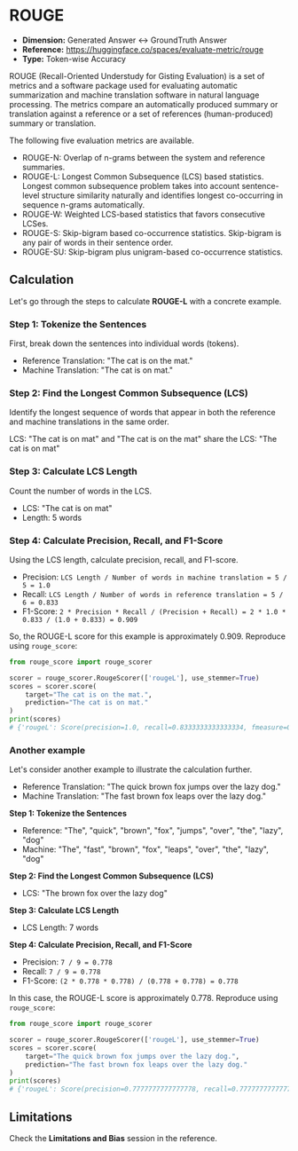 # ROUGE

- **Dimension:** Generated Answer <-> GroundTruth Answer
- **Reference:** https://huggingface.co/spaces/evaluate-metric/rouge
- **Type:** Token-wise Accuracy

ROUGE (Recall-Oriented Understudy for Gisting Evaluation) is a set of metrics and a software package used for evaluating automatic summarization and machine translation software in natural language processing. The metrics compare an automatically produced summary or translation against a reference or a set of references (human-produced) summary or translation. 

The following five evaluation metrics are available.
- ROUGE-N: Overlap of n-grams between the system and reference summaries.
- ROUGE-L: Longest Common Subsequence (LCS) based statistics. Longest common subsequence problem takes into account sentence-level structure similarity naturally and identifies longest co-occurring in sequence n-grams automatically.
- ROUGE-W: Weighted LCS-based statistics that favors consecutive LCSes.
- ROUGE-S: Skip-bigram based co-occurrence statistics. Skip-bigram is any pair of words in their sentence order.
- ROUGE-SU: Skip-bigram plus unigram-based co-occurrence statistics.

## Calculation
Let's go through the steps to calculate **ROUGE-L** with a concrete example.

### Step 1: Tokenize the Sentences
First, break down the sentences into individual words (tokens).
- Reference Translation: "The cat is on the mat."
- Machine Translation: "The cat is on mat."

### Step 2: Find the Longest Common Subsequence (LCS)
Identify the longest sequence of words that appear in both the reference and machine translations in the same order.

LCS: "The cat is on mat" and "The cat is on the mat" share the LCS: "The cat is on mat"

### Step 3: Calculate LCS Length
Count the number of words in the LCS.
- LCS: "The cat is on mat"
- Length: 5 words

### Step 4: Calculate Precision, Recall, and F1-Score
Using the LCS length, calculate precision, recall, and F1-score.

- Precision: `LCS Length / Number of words in machine translation = 5 / 5 = 1.0`
- Recall: `LCS Length / Number of words in reference translation = 5 / 6 = 0.833`
- F1-Score: `2 * Precision * Recall / (Precision + Recall) = 2 * 1.0 * 0.833 / (1.0 + 0.833) = 0.909`

So, the ROUGE-L score for this example is approximately 0.909. Reproduce using `rouge_score`:

```python
from rouge_score import rouge_scorer

scorer = rouge_scorer.RougeScorer(['rougeL'], use_stemmer=True)
scores = scorer.score(
    target="The cat is on the mat.", 
    prediction="The cat is on mat."
)
print(scores)
# {'rougeL': Score(precision=1.0, recall=0.8333333333333334, fmeasure=0.9090909090909091)}
```

### Another example
Let's consider another example to illustrate the calculation further.
- Reference Translation: "The quick brown fox jumps over the lazy dog."
- Machine Translation: "The fast brown fox leaps over the lazy dog."

**Step 1: Tokenize the Sentences**
- Reference: "The", "quick", "brown", "fox", "jumps", "over", "the", "lazy", "dog"
- Machine: "The", "fast", "brown", "fox", "leaps", "over", "the", "lazy", "dog"

**Step 2: Find the Longest Common Subsequence (LCS)**
- LCS: "The brown fox over the lazy dog"

**Step 3: Calculate LCS Length**
- LCS Length: 7 words

**Step 4: Calculate Precision, Recall, and F1-Score**
- Precision: `7 / 9 = 0.778`
- Recall: `7 / 9 = 0.778`
- F1-Score: `(2 * 0.778 * 0.778) / (0.778 + 0.778) = 0.778`

In this case, the ROUGE-L score is approximately 0.778. Reproduce using `rouge_score`:

```python
from rouge_score import rouge_scorer

scorer = rouge_scorer.RougeScorer(['rougeL'], use_stemmer=True)
scores = scorer.score(
    target="The quick brown fox jumps over the lazy dog.", 
    prediction="The fast brown fox leaps over the lazy dog."
)
print(scores)
# {'rougeL': Score(precision=0.7777777777777778, recall=0.7777777777777778, fmeasure=0.7777777777777778)}
```

## Limitations
Check the **Limitations and Bias** session in the reference.